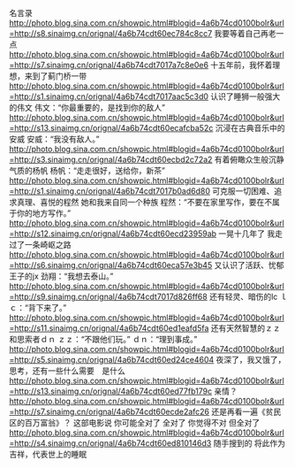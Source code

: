 名言录
http://photo.blog.sina.com.cn/showpic.html#blogid=4a6b74cd0100bolr&url=http://s8.sinaimg.cn/orignal/4a6b74cdt60ec784c8cc7
我要等着自己再老一点
http://photo.blog.sina.com.cn/showpic.html#blogid=4a6b74cd0100bolr&url=http://s7.sinaimg.cn/orignal/4a6b74cdt7017a7c8e0e6
十五年前，我怀着理想，来到了蓟门桥一带
http://photo.blog.sina.com.cn/showpic.html#blogid=4a6b74cd0100bolr&url=http://s1.sinaimg.cn/orignal/4a6b74cdt7017aac5c3d0
认识了睡狮一般强大的伟文
伟文：“你最重要的，是找到你的敌人”
http://photo.blog.sina.com.cn/showpic.html#blogid=4a6b74cd0100bolr&url=http://s13.sinaimg.cn/orignal/4a6b74cdt60ecafcba52c
沉浸在古典音乐中的安威
安威：“我没有敌人。”
http://photo.blog.sina.com.cn/showpic.html#blogid=4a6b74cd0100bolr&url=http://s3.sinaimg.cn/orignal/4a6b74cdt60ecbd2c72a2
有着俯瞰众生般沉静气质的杨帆
杨帆：“走走很好，送给你，新茶”
http://photo.blog.sina.com.cn/showpic.html#blogid=4a6b74cd0100bolr&url=http://s1.sinaimg.cn/orignal/4a6b74cdt7017b0ad6d80
可克服一切困难、追求真理、喜悦的程然 她和我来自同一个种族
程然：“不要在家里写作，要在不属于你的地方写作。”
http://photo.blog.sina.com.cn/showpic.html#blogid=4a6b74cd0100bolr&url=http://s12.sinaimg.cn/orignal/4a6b74cdt60ecd23959ab
一晃十几年了  我走过了一条崎岖之路
http://photo.blog.sina.com.cn/showpic.html#blogid=4a6b74cd0100bolr&url=http://s6.sinaimg.cn/orignal/4a6b74cdt60eca57e3b45
又认识了活跃、忧郁王子的jx
劲翔：“我想去泰山。”
http://photo.blog.sina.com.cn/showpic.html#blogid=4a6b74cd0100bolr&url=http://s9.sinaimg.cn/orignal/4a6b74cdt7017d826ff68
还有轻灵、暗伤的lc
ｌｃ：“背下来了。”
http://photo.blog.sina.com.cn/showpic.html#blogid=4a6b74cd0100bolr&url=http://s11.sinaimg.cn/orignal/4a6b74cdt60ed1eafd5fa
还有天然智慧的ｚｚ和思索者ｄｎ
ｚｚ：“不跟他们玩。”
ｄｎ：“理到事成。”
http://photo.blog.sina.com.cn/showpic.html#blogid=4a6b74cd0100bolr&url=http://s5.sinaimg.cn/orignal/4a6b74cdt60ed24ce4604
夜深了，我又饿了，思考，还有一些什么需要　是什么
http://photo.blog.sina.com.cn/showpic.html#blogid=4a6b74cd0100bolr&url=http://s13.sinaimg.cn/orignal/4a6b74cdt60ed77fb179c
亲情？
http://photo.blog.sina.com.cn/showpic.html#blogid=4a6b74cd0100bolr&url=http://s7.sinaimg.cn/orignal/4a6b74cdt60ecde2afc26
还是再看一遍《贫民区的百万富翁》？
这部电影说
你可能全对了
全对了
你觉得不对
但全对了
http://photo.blog.sina.com.cn/showpic.html#blogid=4a6b74cd0100bolr&url=http://s4.sinaimg.cn/orignal/4a6b74cdt60ed810146d3
随手搜到的
将此作为吉祥，代表世上的睡眠
 
